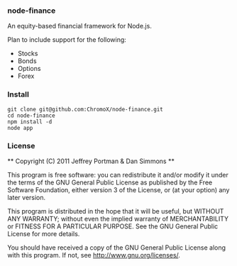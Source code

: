 ### node-finance

An equity-based financial framework for Node.js.

Plan to include support for the following:

* Stocks
* Bonds
* Options
* Forex

### Install
	git clone git@github.com:ChromoX/node-finance.git
	cd node-finance
	npm install -d
	node app

### License
** Copyright (C) 2011 Jeffrey Portman & Dan Simmons **

This program is free software: you can redistribute it and/or modify
it under the terms of the GNU General Public License as published by
the Free Software Foundation, either version 3 of the License, or
(at your option) any later version.

This program is distributed in the hope that it will be useful,
but WITHOUT ANY WARRANTY; without even the implied warranty of
MERCHANTABILITY or FITNESS FOR A PARTICULAR PURPOSE.  See the
GNU General Public License for more details.

You should have received a copy of the GNU General Public License
along with this program.  If not, see <http://www.gnu.org/licenses/>.
